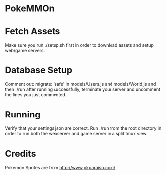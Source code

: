 PokeMMOn
========

Fetch Assets
============
Make sure you run ./setup.sh first in order to download assets and setup web/game servers.

Database Setup
==============
Comment out:
    migrate: 'safe'
in models/Users.js and models/World.js and then ./run
after running successfully, terminate your server and uncomment the lines you just commented.

Running
=======
Verify that your settings.json are correct.
Run ./run from the root directory in order to run both the webserver and game server in a split tmux view.

Credits
=======
Pokemon Sprites are from http://www.pkparaiso.com/
